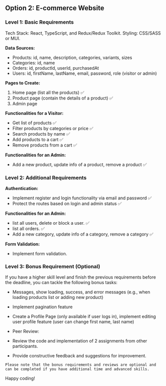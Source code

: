 ## Option 2: E-commerce Website

### Level 1: Basic Requirements

Tech Stack: React, TypeScript, and Redux/Redux Toolkit. Styling: CSS/SASS or MUI.

**Data Sources:**

- Products: id, name, description, categories, variants, sizes 
- Categories: id, name
- Orders: id, productId, userId, purchasedAt
- Users: id, firstName, lastName, email, password, role (visitor or admin)

**Pages to Create:**

1. Home page (list all the products) ✅
2. Product page (contain the details of a product) ✅
3. Admin page 

**Functionalities for a Visitor:**

- Get list of products  ✅
- Filter products by categories or price ✅
- Search products by name ✅
- Add products to a cart ✅
- Remove products from a cart ✅

**Functionalities for an Admin:**

- Add a new product, update info of a product, remove a product ✅

### Level 2: Additional Requirements

**Authentication:**

- Implement register and login functionality via email and password  ✅
- Protect the routes based on login and admin status  ✅

**Functionalities for an Admin:**

- list all users, delete or block a user. ✅
- list all orders. ✅
- Add a new category, update info of a category, remove a category ✅

**Form Validation:**

- Implement form validation. 

### Level 3: Bonus Requirement (Optional)

If you have a higher skill level and finish the previous requirements before the deadline, you can tackle the following bonus tasks:
- Messages, show loading, success, and error messages (e.g., when loading products list or adding new product) 
- Implement pagination feature 
- Create a Profile Page (only available if user logs in), implement editing user profile feature (user can change first name, last name)

- Peer Review:
- Review the code and implementation of 2 assignments from other participants.
- Provide constructive feedback and suggestions for improvement.

`Please note that the bonus requirements and reviews are optional and can be completed if you have additional time and advanced skills.`

Happy coding!
